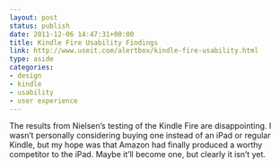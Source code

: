 ```yaml
---
layout: post
status: publish
date: 2011-12-06 14:47:31+00:00
title: Kindle Fire Usability Findings
link: http://www.useit.com/alertbox/kindle-fire-usability.html
type: aside
categories:
- design
- kindle
- usability
- user experience
---
```

 The results from Nielsen’s testing of the Kindle Fire are disappointing. I wasn’t personally considering buying one instead of an iPad or regular Kindle, but my hope was that Amazon had finally produced a worthy competitor to the iPad. Maybe it’ll become one, but clearly it isn’t yet.